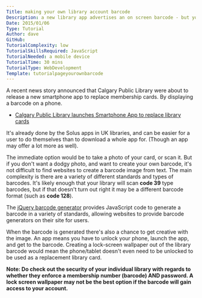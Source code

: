 ```yaml
---
Title: making your own library account barcode
Description: a new library app advertises an on screen barcode - but you can do your own
Date: 2015/01/06
Type: Tutorial
Author: dave
GitHub: 
TutorialComplexity: low
TutorialSkillsRequired: JavaScript
TutorialNeeded: a mobile device
TutorialTime: 30 mins
TutorialType: WebDevelopment
Template: tutorialpageyourownbarcode
---
```


A recent news story announced that Calgary Public Library were about to release a new smartphone app to replace membership cards.  By displaying a barcode on a phone.

- [Calgary Public Library launches Smartphone App to replace library cards](http://mobilesyrup.com/2014/12/19/calgary-public-library-launches-smartphone-app-to-replace-library-cards/)

It's already done by the Solus apps in UK libraries, and can be easier for a user to do themselves than to download a whole app for.  (Though an app may offer a lot more as well).

The immediate option would be to take a photo of your card, or scan it.  But if you don't want a dodgy photo, and want to create your own barcode, it's not difficult to find websites to create a barcode image from text. The main complexity is there are a variety of different standards and types of barcodes.  It's likely enough that your library will scan **code 39** type barcodes, but if that doesn't turn out right it may be a different barcode format (such as **code 128**).

The [jQuery barcode generator](http://www.jqueryscript.net/other/Simple-jQuery-Based-Barcode-Generator-Barcode.html) provides JavaScript code to generate a barcode in a variety of standards, allowing websites to provide barcode generators on their site for users.

When the barcode is generated there's also a chance to get creative with the image.  An app means you have to unlock your phone, launch the app, and get to the barcode.  Creating a lock-screen wallpaper out of the library barcode would mean the phone/tablet doesn't even need to be unlocked to be used as a replacement library card.

**Note: Do check out the security of your individual library with regards to whether they enforce a membership number (barcode) AND password.  A lock screen wallpaper may not be the best option if the barcode will gain access to your account.**